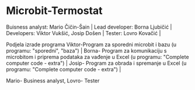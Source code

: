 # Microbit-Termostat
Buisness analyst: Mario Čičin-Šain |
Lead developer: Borna Ljubičić |
Developers: Viktor Vukšić, Josip Došen |
Tester: Lovro Kovačić |


Podjela izrade programa
Viktor-Program za sporedni microbit i bazu (u programu: "sporedni", "baza") |
Borna- Program za komunikaciju s microbitom i priprema podataka za vađenje u Excel (u programu: "Complete computer code - extra") |
Josip- Program za obrada i spremanje u Excel (u programu: "Complete computer code - extra") |

Mario- Business analyst, Lovro- Tester
